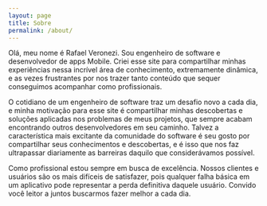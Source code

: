 ```yaml
---
layout: page
title: Sobre
permalink: /about/
---
```


Olá, meu nome é Rafael Veronezi. Sou engenheiro de software e desenvolvedor de apps Mobile. Criei esse site para compartilhar minhas experiências nessa incrível área de conhecimento, extremamente dinâmica, e as vezes frustrantes por nos trazer tanto conteúdo que sequer conseguimos acompanhar como profissionais.

O cotidiano de um engenheiro de software traz um desafio novo a cada dia, e minha motivação para esse site é compartilhar minhas descobertas e soluções aplicadas nos problemas de meus projetos, que sempre acabam encontrando outros desenvolvedores em seu caminho. Talvez a característica mais excitante da comunidade do software é seu gosto por compartilhar seus conhecimentos e descobertas, e é isso que nos faz ultrapassar diariamente as barreiras daquilo que considerávamos possível.

Como profissional estou sempre em busca de excelência. Nossos clientes e usuários são os mais difíceis de satisfazer, pois qualquer falha básica em um aplicativo pode representar a perda definitiva daquele usuário. Convido você leitor a juntos buscarmos fazer melhor a cada dia.